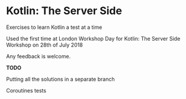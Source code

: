 # Kotlin: The Server Side

Exercises to learn Kotlin a test at a time

Used the first time at London Workshop Day for Kotlin: The Server Side Workshop on 28th of July 2018



Any feedback is welcome.

**TODO**

Putting all the solutions in a separate branch

Coroutines tests



